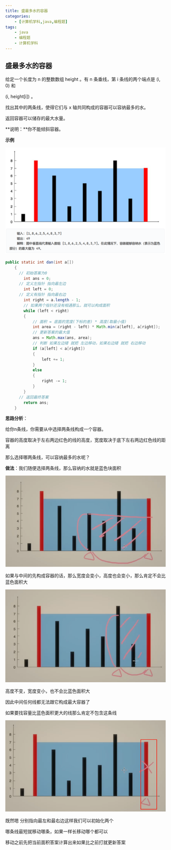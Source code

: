 ```yaml
---
title: 盛最多水的容器
categories:
    - [计算机学科,java,编程题]
tags:
    - java
    - 编程题
    - 计算机学科
---
```


## 盛最多水的容器

给定一个长度为 n 的整数数组 height 。有 n 条垂线，第 i 条线的两个端点是 (i, 0) 和 

(i, height[i]) 。

找出其中的两条线，使得它们与 x 轴共同构成的容器可以容纳最多的水。

返回容器可以储存的最大水量。

**说明：**你不能倾斜容器。

**示例**

![image-20231228112033492](https://raw.githubusercontent.com/PigPigLetsGo/imeages/master/202312281120752.png)

```java
public static int dan(int a[])
    {
   	  // 初始答案为0
        int ans = 0;
   	  // 定义左指针 指向最左边
        int left = 0;
   	  // 定义有指针 指向最右边
        int right = a.length - 1;
        // 如果两个指针还没有相遇那么，就可以构成面积
        while (left < right)
        {
           	// 面积 = 底面的宽度(下标的差) * 高度(取最小值)
            int area = (right - left) * Math.min(a[left], a[right]);
            // 更新答案的最大值
            ans = Math.max(ans, area);
            // 判断 如果左边矮 就把 左边移动，如果右边矮 就把 右边移动
            if (a[left] < a[right])
            {
                left += 1;
            }
            else
            {
                right -= 1;
            }
        }
   	  // 返回最终答案
        return ans;
    }
```

**思路分析**：

给你n条线，你需要从中选择两条线构成一个容器。

容器的高度取决于左右两边红色的线的高度，宽度取决于底下左右两边红色线的距离

那么选择哪两条线，可以容纳最多的水呢？

**做法**：我们随便选择两条线，那么容纳的水就是蓝色块面积

   ![image-20240103085517968](https://raw.githubusercontent.com/PigPigLetsGo/imeages/master/202401030855132.png)

如果与中间的先构成容器的话，那么宽度会变小，高度也会变小，那么肯定不会比蓝色面积大

![image-20240103085616825](https://raw.githubusercontent.com/PigPigLetsGo/imeages/master/202401030856973.png)

高度不变，宽度变小，也不会比蓝色面积大

因此中间任何线都无法跟它构成最大容器了

如果要找容量比蓝色面积更大的线那么肯定不包含这条线

![image-20240103085749233](https://raw.githubusercontent.com/PigPigLetsGo/imeages/master/202401030857322.png)

既然嗯 分别指向最左和最右边这样我们可以初始化两个

哪条线最短就移动哪条，如果一样长移动哪个都可以

移动之前先把当前面积答案计算出来如果比之前打就更新答案